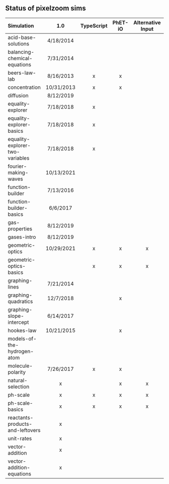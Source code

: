 ## Status of pixelzoom sims 

| Simulation                       |    1.0     | TypeScript | PhET-iO  | Alternative Input  | UI Sound  | Dynamic Locale |
|:---------------------------------|:----------:|:----------:|:--------:|:------------------:|:---------:|:--------------:|
| acid-base-solutions              | 4/18/2014  |            |          |                    |           |       x        |
| balancing-chemical-equations     | 7/31/2014  |            |          |                    |           |                |
| beers-law-lab                    | 8/16/2013  |     x      |    x     |                    |           |                |
| concentration                    | 10/31/2013 |     x      |    x     |                    |           |                |
| diffusion                        | 8/12/2019  |            |          |                    |           |                |
| equality-explorer                | 7/18/2018  |     x      |          |                    |           |                |
| equality-explorer-basics         | 7/18/2018  |     x      |          |                    |           |                |
| equality-explorer-two-variables  | 7/18/2018  |     x      |          |                    |           |                |
| fourier-making-waves             | 10/13/2021 |            |          |                    |           |                |
| function-builder                 | 7/13/2016  |            |          |                    |           |                |
| function-builder-basics          | 6/6/2017   |            |          |                    |           |                |
| gas-properties                   | 8/12/2019  |            |          |                    |           |                |
| gases-intro                      | 8/12/2019  |            |          |                    |           |                |
| geometric-optics                 | 10/29/2021 |     x      |    x     |         x          |     x     |       x        |
| geometric-optics-basics          |            |     x      |    x     |         x          |     x     |       x        |
| graphing-lines                   | 7/21/2014  |            |          |                    |           |                |
| graphing-quadratics              | 12/7/2018  |            |    x     |                    |           |                |
| graphing-slope-intercept         | 6/14/2017  |            |          |                    |           |                |
| hookes-law                       | 10/21/2015 |            |    x     |                    |           |                |
| models-of-the-hydrogen-atom      |            |            |          |                    |           |       x        |
| molecule-polarity                | 7/26/2017  |     x      |    x     |                    |           |                |
| natural-selection                |     x      |            |    x     |         x          |     x     |       x        |
| ph-scale                         |     x      |     x      |    x     |         x          |     x     |       x        |
| ph-scale-basics                  |     x      |     x      |    x     |         x          |     x     |       x        |
| reactants-products-and-leftovers |     x      |            |          |                    |           |                |
| unit-rates                       |     x      |            |          |                    |           |                |
| vector-addition                  |     x      |            |          |                    |           |                |
| vector-addition-equations        |     x      |            |          |                    |           |                |
